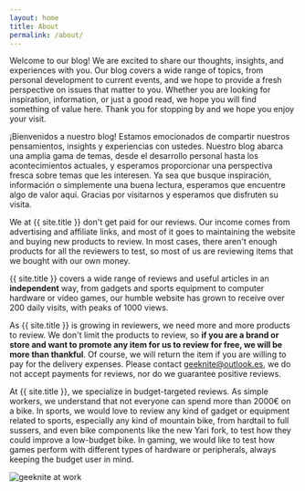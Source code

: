 ```yaml
---
layout: home
title: About
permalink: /about/
---
```


Welcome to our blog! We are excited to share our thoughts, insights, and experiences with you. Our blog covers a wide range of topics, from personal development to current events, and we hope to provide a fresh perspective on issues that matter to you. Whether you are looking for inspiration, information, or just a good read, we hope you will find something of value here. Thank you for stopping by and we hope you enjoy your visit.

¡Bienvenidos a nuestro blog! Estamos emocionados de compartir nuestros pensamientos, insights y experiencias con ustedes. Nuestro blog abarca una amplia gama de temas, desde el desarrollo personal hasta los acontecimientos actuales, y esperamos proporcionar una perspectiva fresca sobre temas que les interesen. Ya sea que busque inspiración, información o simplemente una buena lectura, esperamos que encuentre algo de valor aquí. Gracias por visitarnos y esperamos que disfruten su visita.

We at {{ site.title }} don't get paid for our reviews. Our income comes from advertising and affiliate links, and most of it goes to maintaining the website and buying new products to review. In most cases, there aren't enough products for all the reviewers to test, so most of us are reviewing items that we bought with our own money.

{{ site.title }} covers a wide range of reviews and useful articles in an **independent** way, from gadgets and sports equipment to computer hardware or video games, our humble website has grown to receive over 200 daily visits, with peaks of 1000 views.

As {{ site.title }} is growing in reviewers, we need more and more products to review. We don't limit the products to review, so **if you are a brand or store and want to promote any item for us to review for free, we will be more than thankful**. Of course, we will return the item if you are willing to pay for the delivery expenses. Please contact <geeknite@outlook.es>, we do not accept payments for reviews, nor do we guarantee positive reviews.

At {{ site.title }}, we specialize in budget-targeted reviews. As simple workers, we understand that not everyone can spend more than 2000€ on a bike. In sports, we would love to review any kind of gadget or equipment related to sports, especially any kind of mountain bike, from hardtail to full sussers, and even bike components like the new Yari fork, to test how they could improve a low-budget bike. In gaming, we would like to test how games perform with different types of hardware or peripherals, always keeping the budget user in mind.

![geeknite at work](https://i.imgur.com/5LmLmzwm.jpg)